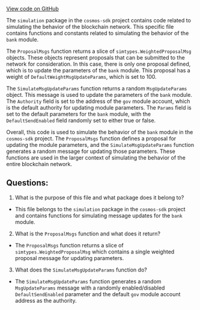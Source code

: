 [View code on GitHub](https://github.com/cosmos/cosmos-sdk/blob/main/x/bank/simulation/proposals.go)

The `simulation` package in the `cosmos-sdk` project contains code related to simulating the behavior of the blockchain network. This specific file contains functions and constants related to simulating the behavior of the `bank` module.

The `ProposalMsgs` function returns a slice of `simtypes.WeightedProposalMsg` objects. These objects represent proposals that can be submitted to the network for consideration. In this case, there is only one proposal defined, which is to update the parameters of the `bank` module. This proposal has a weight of `DefaultWeightMsgUpdateParams`, which is set to 100.

The `SimulateMsgUpdateParams` function returns a random `MsgUpdateParams` object. This message is used to update the parameters of the `bank` module. The `Authority` field is set to the address of the `gov` module account, which is the default authority for updating module parameters. The `Params` field is set to the default parameters for the `bank` module, with the `DefaultSendEnabled` field randomly set to either true or false.

Overall, this code is used to simulate the behavior of the `bank` module in the `cosmos-sdk` project. The `ProposalMsgs` function defines a proposal for updating the module parameters, and the `SimulateMsgUpdateParams` function generates a random message for updating those parameters. These functions are used in the larger context of simulating the behavior of the entire blockchain network.
## Questions: 
 1. What is the purpose of this file and what package does it belong to?
- This file belongs to the `simulation` package in the `cosmos-sdk` project and contains functions for simulating message updates for the `bank` module.
2. What is the `ProposalMsgs` function and what does it return?
- The `ProposalMsgs` function returns a slice of `simtypes.WeightedProposalMsg` which contains a single weighted proposal message for updating parameters.
3. What does the `SimulateMsgUpdateParams` function do?
- The `SimulateMsgUpdateParams` function generates a random `MsgUpdateParams` message with a randomly enabled/disabled `DefaultSendEnabled` parameter and the default `gov` module account address as the authority.